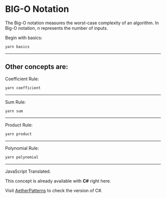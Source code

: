 # BIG-O Notation

The Big-O notation measures the worst-case complexity of an algorithm. In Big-O
notation, n represents the number of inputs.

Begin with basics:
```javascript
yarn basics
```
---

Other concepts are:
---
Coefficient Rule:
```javascript
yarn coefficient
```
---

Sum Rule:
```javascript
yarn sum
```
---

Product Rule:
```javascript
yarn product
```
---

Polynomial Rule:
```javascript
yarn polynomial
```
---

JavaScript Translated.

This concept is already available with **C#** right here.

Visit <a href="https://github.com/AetherSearch/AetherPatterns">AetherPatterns</a> to check the version of C#.



